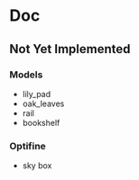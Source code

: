# Doc

## Not Yet Implemented

### Models
- lily_pad
- oak_leaves
- rail
- bookshelf

### Optifine
- sky box
